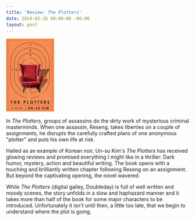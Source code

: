 ```yaml
---
title: 'Review: The Plotters'
date: 2019-02-26 00:00:00 -06:00
layout: post
---
```


![](/assets/images/51ZH8MpRr-L-132x200.jpg)

In _The Plotters_, groups of assassins do the dirty work of mysterious criminal masterminds. When one assassin, Reseng, takes liberties on a couple of assignments, he disrupts the carefully crafted plans of one anonymous "plotter" and puts his own life at risk.

Hailed as an example of Korean noir, Un-su Kim's _The Plotters_ has received glowing reviews and promised everything I might like in a thriller: Dark humor, mystery, action and beautiful writing. The book opens with a touching and brilliantly written chapter following Reseng on an assignment. But beyond the captivating opening, the novel wavered.

While _The Plotters_ (digital galley, Doubleday) is full of well written and moody scenes, the story unfolds in a slow and haphazard manner and it takes more than half of the book for some major characters to be introduced. Unfortunately it isn't until then, a little too late, that we begin to understand where the plot is going.
